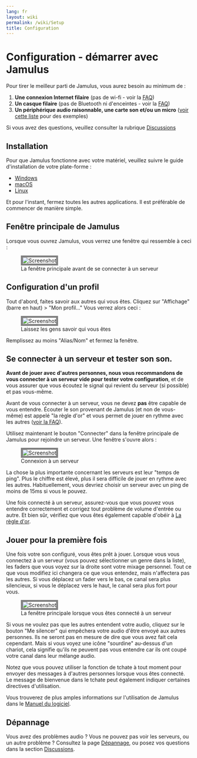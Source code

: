 ```yaml
---
lang: fr
layout: wiki
permalink: /wiki/Setup
title: Configuration
---
```


# Configuration - démarrer avec Jamulus

Pour tirer le meilleur parti de Jamulus, vous aurez besoin au minimum de :

1. **Une connexion Internet filaire** (pas de wi-fi - voir la [FAQ](/wiki/FAQ))
1. **Un casque filaire** (pas de Bluetooth ni d'enceintes - voir la [FAQ](/wiki/FAQ))
1. **Un périphérique audio raisonnable, une carte son et/ou un micro** ([voir cette liste](/kb/2021/01/05/Jamulus-Sound-Devices.html) pour des exemples)

Si vous avez des questions, veuillez consulter la rubrique [Discussions](https://github.com/jamulussoftware/jamulus/discussions)

## Installation

Pour que Jamulus fonctionne avec votre matériel, veuillez suivre le guide d'installation de votre plate-forme :

* [Windows](/wiki/Installation-for-Windows)
* [macOS](/wiki/Installation-for-Macintosh)
* [Linux](/wiki/Installation-for-Linux)

Et pour l'instant, fermez toutes les autres applications. Il est préférable de commencer de manière simple.

## Fenêtre principale de Jamulus

Lorsque vous ouvrez Jamulus, vous verrez une fenêtre qui ressemble à ceci :

<figure>
  <img src="{{site.url}}/assets/img/fr-screenshots/main-screen-default.png" loading="lazy" alt="Screenshot" style="border: 5px solid grey;">
  <figcaption>La fenêtre principale avant de se connecter à un serveur</figcaption>
</figure>


## Configuration d'un profil

Tout d'abord, faites savoir aux autres qui vous êtes. Cliquez sur "Affichage" (barre en haut) > "Mon profil..." Vous verrez alors ceci :

<figure>
  <img src="{{site.url}}/assets/img/fr-screenshots/settings-profile.png" loading="lazy" alt="Screenshot" style="border: 5px solid grey;">
  <figcaption>Laissez les gens savoir qui vous êtes</figcaption>
</figure>


Remplissez au moins "Alias/Nom" et fermez la fenêtre.

## Se connecter à un serveur et tester son son.

**Avant de jouer avec d'autres personnes, nous vous recommandons de vous connecter à un serveur vide pour tester votre configuration**, et de vous assurer que vous écoutez le signal qui revient du serveur (si possible) et pas vous-même.

Avant de vous connecter à un serveur, vous ne devez **pas** être capable de vous entendre. Écouter le son provenant de Jamulus (et non de vous-même) est appelé "la règle d'or" et vous permet de jouer en rythme avec les autres ([voir la FAQ](/wiki/FAQ)).

Utilisez maintenant le bouton "Connecter" dans la fenêtre principale de Jamulus pour rejoindre un serveur. Une fenêtre s'ouvre alors :

<figure>
  <img src="{{site.url}}/assets/img/fr-screenshots/connection-setup-window.png" loading="lazy" alt="Screenshot" style="border: 5px solid grey;">
  <figcaption>Connexion à un serveur</figcaption>
</figure>

La chose la plus importante concernant les serveurs est leur "temps de ping". Plus le chiffre est élevé, plus il sera difficile de jouer en rythme avec les autres. Habituellement, vous devriez choisir un serveur avec un ping de moins de 15ms si vous le pouvez.

Une fois connecté à un serveur, assurez-vous que vous pouvez vous entendre correctement et corrigez tout problème de volume d'entrée ou autre. Et bien sûr, vérifiez que vous êtes également capable d'obéir à [La règle d'or](/wiki/Client-Troubleshooting).

## Jouer pour la première fois

Une fois votre son configuré, vous êtes prêt à jouer. Lorsque vous vous connectez à un serveur (vous pouvez sélectionner un genre dans la liste), les faders que vous voyez sur la droite sont votre mixage personnel. Tout ce que vous modifiez ici changera ce que vous entendez, mais n'affectera pas les autres. Si vous déplacez un fader vers le bas, ce canal sera plus silencieux, si vous le déplacez vers le haut, le canal sera plus fort pour vous.

<figure>
  <img src="{{site.url}}/assets/img/fr-screenshots/main-screen-medium.png" loading="lazy" alt="Screenshot" style="border: 5px solid grey;">
  <figcaption>La fenêtre principale lorsque vous êtes connecté à un serveur</figcaption>
</figure>

Si vous ne voulez pas que les autres entendent votre audio, cliquez sur le bouton "Me silencer" qui empêchera votre audio d'être envoyé aux autres personnes. Ils ne seront pas en mesure de dire que vous avez fait cela cependant. Mais si vous voyez une icône "sourdine" au-dessus d'un chariot, cela signifie qu'ils ne peuvent pas vous entendre car ils ont coupé votre canal dans leur mélange audio.

Notez que vous pouvez utiliser la fonction de tchate à tout moment pour envoyer des messages à d'autres personnes lorsque vous êtes connecté. Le message de bienvenue dans le tchate peut également indiquer certaines directives d'utilisation.

Vous trouverez de plus amples informations sur l'utilisation de Jamulus dans le [Manuel du logiciel](/wiki/Software-Manual).

## Dépannage

Vous avez des problèmes audio ? Vous ne pouvez pas voir les serveurs, ou un autre problème ? Consultez la page [Dépannage](/wiki/Client-Troubleshooting), ou posez vos questions dans la section [Discussions](https://github.com/jamulussoftware/jamulus/discussions).



